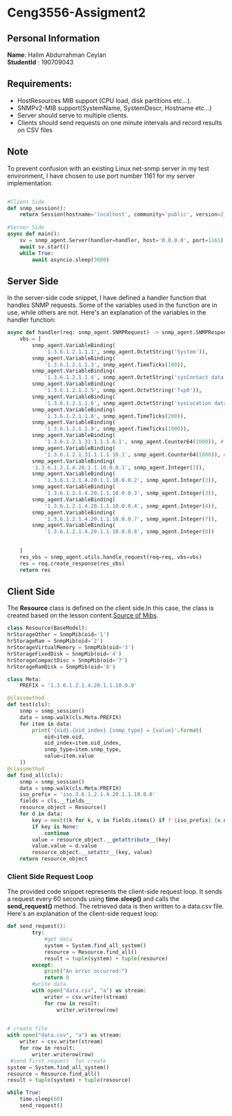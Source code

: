 # Ceng3556-Assigment2

## Personal Information
__Name__: Halim Abdurrahman Ceylan  \
__StudentId__ : 190709043 

## Requirements:
* HostResources MIB support (CPU load, disk partitions etc...).
* SNMPv2-MIB support(SystemName, SystemDescr, Hostname etc…)
* Server should serve to multiple clients.
* Clients should send requests on one minute intervals and record results on CSV files

## Note
To prevent confusion with an existing Linux net-snmp server in my test environment, I have chosen to use port number 1161 for my server implementation.
```python

#Client Side
def snmp_session():
    return Session(hostname='localhost', community='public', version=2,remote_port=1161)
    
#Server Side
async def main():
    sv = snmp_agent.Server(handler=handler, host='0.0.0.0', port=1161)
    await sv.start()
    while True:
        await asyncio.sleep(3600)
```


## Server Side
In the server-side code snippet, I have defined a handler function that handles SNMP requests. Some of the variables used in the function are in use, while others are not. Here's an explanation of the variables in the handler function:
```python 
async def handler(req: snmp_agent.SNMPRequest) -> snmp_agent.SNMPResponse:
    vbs = [
        snmp_agent.VariableBinding(
            '1.3.6.1.2.1.1.1', snmp_agent.OctetString('System')),
        snmp_agent.VariableBinding(
            '1.3.6.1.2.1.1.3', snmp_agent.TimeTicks(100)), 
        snmp_agent.VariableBinding(
            '1.3.6.1.2.1.1.4', snmp_agent.OctetString('sysContact data')), 
        snmp_agent.VariableBinding(
            '1.3.6.1.2.1.1.5', snmp_agent.OctetString('fxp0')), 
        snmp_agent.VariableBinding(
            '1.3.6.1.2.1.1.6', snmp_agent.OctetString('sysLocation data')), 
        snmp_agent.VariableBinding(
            '1.3.6.1.2.1.1.8', snmp_agent.TimeTicks(200)),
        snmp_agent.VariableBinding(
            '1.3.6.1.2.1.1.9', snmp_agent.TimeTicks(1000)),
        snmp_agent.VariableBinding(
            '1.3.6.1.2.1.31.1.1.1.6.1', snmp_agent.Counter64(1000)), # not in use
        snmp_agent.VariableBinding(
            '1.3.6.1.2.1.31.1.1.1.10.1', snmp_agent.Counter64(1000)), # not in use
        snmp_agent.VariableBinding(
        '1.3.6.1.2.1.4.20.1.1.10.0.0.1', snmp_agent.Integer(1)),
        snmp_agent.VariableBinding(
            '1.3.6.1.2.1.4.20.1.1.10.0.0.2', snmp_agent.Integer(2)),
        snmp_agent.VariableBinding(
            '1.3.6.1.2.1.4.20.1.1.10.0.0.3', snmp_agent.Integer(3)),
        snmp_agent.VariableBinding(
            '1.3.6.1.2.1.4.20.1.1.10.0.0.4', snmp_agent.Integer(4)),
        snmp_agent.VariableBinding(
            '1.3.6.1.2.1.4.20.1.1.10.0.0.7', snmp_agent.Integer(7)),
        snmp_agent.VariableBinding(
            '1.3.6.1.2.1.4.20.1.1.10.0.0.8', snmp_agent.Integer(8))

        
    ]
    res_vbs = snmp_agent.utils.handle_request(req=req, vbs=vbs)
    res = req.create_response(res_vbs)
    return res 
```
    
## Client Side
The __Resource__ class is defined on the client side.In this case, the class is created based on the lesson content.[Source of Mibs](https://cric.grenoble.cnrs.fr/Administrateurs/Outils/MIBS/?oid=1.3.6.1.2.1.25.2.1).

```python 
class Resource(BaseModel):
hrStorageOther = SnmpMib(oid='1')
hrStorageRam = SnmpMib(oid='2')
hrStorageVirtualMemory = SnmpMib(oid='3')
hrStorageFixedDisk = SnmpMib(oid='4')
hrStorageCompactDisc = SnmpMib(oid='7')
hrStorageRamDisk = SnmpMib(oid='8')

class Meta:
    PREFIX = '1.3.6.1.2.1.4.20.1.1.10.0.0'

@classmethod
def test(cls):
    snmp = snmp_session()
    data = snmp.walk(cls.Meta.PREFIX)
    for item in data:
        print('{oid}.{oid_index} {snmp_type} = {value}'.format(
            oid=item.oid,
            oid_index=item.oid_index,
            snmp_type=item.snmp_type,
            value=item.value
    ))
@classmethod
def find_all(cls):
    snmp = snmp_session()
    data = snmp.walk(cls.Meta.PREFIX)
    iso_prefix = 'iso.3.6.1.2.1.4.20.1.1.10.0.0'
    fields = cls.__fields__
    resource_object = Resource()
    for d in data:
        key = next((k for k, v in fields.items() if f'{iso_prefix}.{v.default.oid}' == d.oid), None)
        if key is None:
            continue
        value = resource_object.__getattribute__(key)
        value.value = d.value
        resource_object.__setattr__(key, value)
    return resource_object
```
### Client Side Request Loop
The provided code snippet represents the client-side request loop. It sends a request every 60 seconds using __time.sleep()__ and calls the __send_request()__ method. The retrieved data is then written to a data.csv file.
Here's an explanation of the client-side request loop:

```python
def send_request():
        try:
            #get data
            system = System.find_all_system()
            resource = Resource.find_all()
            result = tuple(system) + tuple(resource)
        except:
            print("An error occurred:")
            return 0
        #write data
        with open("data.csv", "a") as stream:
            writer = csv.writer(stream)
            for row in result:
                writer.writerow(row)
    

# create file
with open("data.csv", "a") as stream:
    writer = csv.writer(stream)
    for row in result:
        writer.writerow(row)
 #send first request  for create 
system = System.find_all_system()
resource = Resource.find_all()
result = tuple(system) + tuple(resource)

while True:
    time.sleep(60)
    send_request()

```
